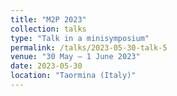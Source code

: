 ```yaml
---
title: "M2P 2023"
collection: talks
type: "Talk in a minisymposium"
permalink: /talks/2023-05-30-talk-5
venue: "30 May – 1 June 2023"
date: 2023-05-30
location: "Taormina (Italy)"
---
```

